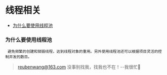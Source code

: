# 线程相关

 - [为什么要使用线程池](#为什么要使用线程池)
 
 
 ### 为什么要使用线程池
 
     避免频繁的创建和销毁线程，达到线程对象的重用。另外使用线程池还可以根据项目灵活的控制并发的数目。


> reubenwang@163.com
> 没事别找我，找我也不在！--我很忙🦆